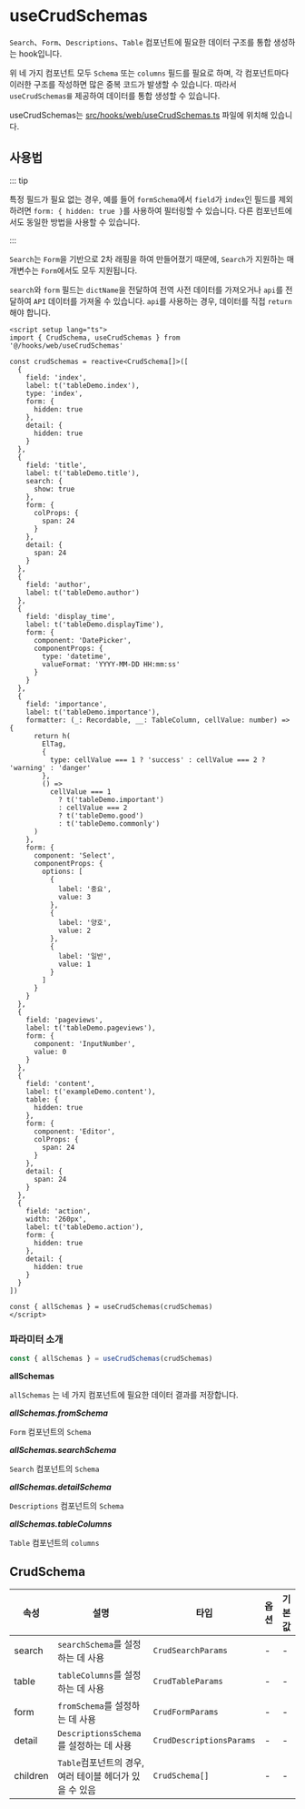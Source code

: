 # useCrudSchemas
`Search`、`Form`、`Descriptions`、`Table` 컴포넌트에 필요한 데이터 구조를 통합 생성하는 hook입니다.

위 네 가지 컴포넌트 모두 `Schema` 또는 `columns` 필드를 필요로 하며, 각 컴포넌트마다 이러한 구조를 작성하면 많은 중복 코드가 발생할 수 있습니다. 따라서 `useCrudSchemas를` 제공하여 데이터를 통합 생성할 수 있습니다.

useCrudSchemas는 [src/hooks/web/useCrudSchemas.ts](https://github.com/web2-solution/web2-vue-framework/blob/demo/src/hooks/web/useCrudSchemas.ts) 파일에 위치해 있습니다.

## 사용법

::: tip

특정 필드가 필요 없는 경우, 예를 들어 `formSchema`에서 `field`가 `index`인 필드를 제외하려면 `form: { hidden: true }`를 사용하여 필터링할 수 있습니다. 다른 컴포넌트에서도 동일한 방법을 사용할 수 있습니다.

:::

`Search`는 `Form`을 기반으로 2차 래핑을 하여 만들어졌기 때문에, `Search`가 지원하는 매개변수는 `Form`에서도 모두 지원됩니다.

`search`와 `form` 필드는 `dictName`을 전달하여 전역 사전 데이터를 가져오거나 `api`를 전달하여 `API` 데이터를 가져올 수 있습니다. `api`를 사용하는 경우, 데이터를 직접 `return`해야 합니다.

```vue
<script setup lang="ts">
import { CrudSchema, useCrudSchemas } from '@/hooks/web/useCrudSchemas'

const crudSchemas = reactive<CrudSchema[]>([
  {
    field: 'index',
    label: t('tableDemo.index'),
    type: 'index',
    form: {
      hidden: true
    },
    detail: {
      hidden: true
    }
  },
  {
    field: 'title',
    label: t('tableDemo.title'),
    search: {
      show: true
    },
    form: {
      colProps: {
        span: 24
      }
    },
    detail: {
      span: 24
    }
  },
  {
    field: 'author',
    label: t('tableDemo.author')
  },
  {
    field: 'display_time',
    label: t('tableDemo.displayTime'),
    form: {
      component: 'DatePicker',
      componentProps: {
        type: 'datetime',
        valueFormat: 'YYYY-MM-DD HH:mm:ss'
      }
    }
  },
  {
    field: 'importance',
    label: t('tableDemo.importance'),
    formatter: (_: Recordable, __: TableColumn, cellValue: number) => {
      return h(
        ElTag,
        {
          type: cellValue === 1 ? 'success' : cellValue === 2 ? 'warning' : 'danger'
        },
        () =>
          cellValue === 1
            ? t('tableDemo.important')
            : cellValue === 2
            ? t('tableDemo.good')
            : t('tableDemo.commonly')
      )
    },
    form: {
      component: 'Select',
      componentProps: {
        options: [
          {
            label: '중요',
            value: 3
          },
          {
            label: '양호',
            value: 2
          },
          {
            label: '일반',
            value: 1
          }
        ]
      }
    }
  },
  {
    field: 'pageviews',
    label: t('tableDemo.pageviews'),
    form: {
      component: 'InputNumber',
      value: 0
    }
  },
  {
    field: 'content',
    label: t('exampleDemo.content'),
    table: {
      hidden: true
    },
    form: {
      component: 'Editor',
      colProps: {
        span: 24
      }
    },
    detail: {
      span: 24
    }
  },
  {
    field: 'action',
    width: '260px',
    label: t('tableDemo.action'),
    form: {
      hidden: true
    },
    detail: {
      hidden: true
    }
  }
])

const { allSchemas } = useCrudSchemas(crudSchemas)
</script>

```

### 파라미터 소개

```ts
const { allSchemas } = useCrudSchemas(crudSchemas)
```

**allSchemas**

`allSchemas` 는 네 가지 컴포넌트에 필요한 데이터 결과를 저장합니다.


***allSchemas.fromSchema***

`Form` 컴포넌트의  `Schema`

***allSchemas.searchSchema***

`Search` 컴포넌트의  `Schema`

***allSchemas.detailSchema***

`Descriptions` 컴포넌트의  `Schema`

***allSchemas.tableColumns***

`Table` 컴포넌트의  `columns`

## CrudSchema

| 속성 | 설명 | 타입 | 옵션 | 기본 값 |
| ---- | ---- | ---- | ---- | ---- |
| search | `searchSchema`를 설정하는 데 사용 | `CrudSearchParams` | - | - |
| table | `tableColumns`를 설정하는 데 사용 | `CrudTableParams` | - | - |
| form | `fromSchema`를 설정하는 데 사용 | `CrudFormParams` | - | - |
| detail | `DescriptionsSchema`를 설정하는 데 사용 | `CrudDescriptionsParams` | - | - |
| children | `Table`컴포넌트의 경우, 여러 테이블 헤더가 있을 수 있음 | `CrudSchema[]` | - | - |
